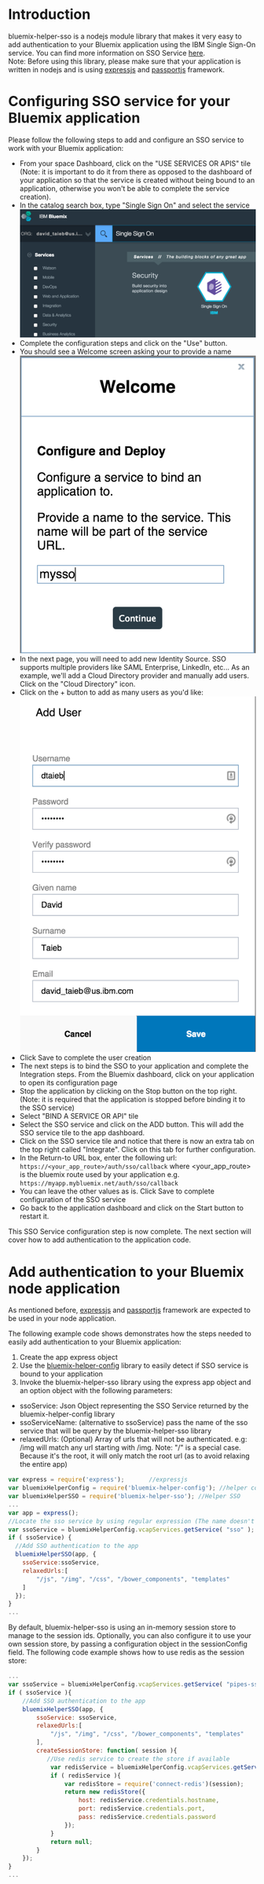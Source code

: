 # Introduction
bluemix-helper-sso is a nodejs module library that makes it very easy to add authentication to your Bluemix application using the IBM Single Sign-On service. You can find more information on SSO Service [here](https://www.ng.bluemix.net/docs/#services/SingleSignOn/index.html#sso_gettingstarted).  
Note: Before using this library, please make sure that your application is written in nodejs and is using [expressjs](http://expressjs.com/) and [passportjs](http://passportjs.org/) framework.   

# Configuring SSO service for your Bluemix application  
Please follow the following steps to add and configure an SSO service to work with your Bluemix application:  
* From your space Dashboard, click on the "USE SERVICES OR APIS" tile (Note: it is important to do it from there as opposed to the dashboard of your application so that the service is created without being bound to an application, otherwise you won't be able to complete the service creation).  
* In the catalog search box, type "Single Sign On" and select the service
![Select SSO Service](images/SelectSSO.png)
* Complete the configuration steps and click on the "Use" button.  
* You should see a Welcome screen asking your to provide a name ![Select SSO service name](images/configureSSO1.png)  
* In the next page, you will need to add new Identity Source. SSO supports multiple providers like SAML Enterprise, LinkedIn, etc... As an example, we'll add a Cloud Directory provider and manually add users. Click on the "Cloud Directory" icon.  
* Click on the + button to add as many users as you'd like: ![add users](images/addUser.png)  
* Click Save to complete the user creation  
* The next steps is to bind the SSO to your application and complete the Integration steps. From the Bluemix dashboard, click on your application to open its configuration page  
* Stop the application by clicking on the Stop button on the top right. (Note: it is required that the application is stopped before binding it to the SSO service)  
* Select "BIND A SERVICE OR API" tile  
* Select the SSO service and click on the ADD button. This will add the SSO service tile to the app dashboard.  
* Click on the SSO service tile and notice that there is now an extra tab on the top right called "Integrate". Click on this tab for further configuration.  
* In the Return-to URL box, enter the following url: `https://<your_app_route>/auth/sso/callback` where <your_app_route> is the bluemix route used by your application e.g. `https://myapp.mybluemix.net/auth/sso/callback`  
* You can leave the other values as is. Click Save to complete configuration of the SSO service  
* Go back to the application dashboard and click on the Start button to restart it.

This SSO Service configuration step is now complete. The next section will cover how to add authentication to the application code.

# Add authentication to your Bluemix node application
As mentioned before, [expressjs](http://expressjs.com/) and [passportjs](http://passportjs.org/) framework are expected to be used in your node application.  

The following example code shows demonstrates how the steps needed to easily add authentication to your Bluemix application:  
1. Create the app express object  
2. Use the [bluemix-helper-config](https://github.com/ibm-cds-labs/bluemix-helper-config) library to easily detect if SSO service is bound to your application   
3. Invoke the bluemix-helper-sso library using the express app object and an option object with the following parameters:  
  * ssoService: Json Object representing the SSO Service returned by the bluemix-helper-config library  
  * ssoServiceName: (alternative to ssoService) pass the name of the sso service that will be query by the bluemix-helper-sso library  
  * relaxedUrls: (Optional) Array of urls that will not be authenticated. e.g: /img will match any url starting with /img. Note: "/" is a special case. Because it's the root, it will only match the root url (as to avoid relaxing the entire app)

```javascript
var express = require('express');		//expressjs  
var bluemixHelperConfig = require('bluemix-helper-config'); //helper config to locate sso service  
var bluemixHelperSSO = require('bluemix-helper-sso'); //Helper SSO  
...
var app = express();  	
//Locate the sso service by using regular expression (The name doesn't have to match exactly)  
var ssoService = bluemixHelperConfig.vcapServices.getService( "sso" );  
if ( ssoService) {  
  //Add SSO authentication to the app
  bluemixHelperSSO(app, {
  	ssoService:ssoService,
  	relaxedUrls:[
		"/js", "/img", "/css", "/bower_components", "templates"
	]
  });
}
...  
```  

By default, bluemix-helper-sso is using an in-memory session store to manage to the session ids. Optionally, you can also configure it to use your own session store, by passing a configuration object in the sessionConfig field. The following code example shows how to use redis as the session store:  

```javascript
... 
var ssoService = bluemixHelperConfig.vcapServices.getService( "pipes-sso" );
if ( ssoService ){
	//Add SSO authentication to the app
	bluemixHelperSSO(app, {
		ssoService: ssoService,
		relaxedUrls:[
		    "/js", "/img", "/css", "/bower_components", "templates"
		],
		createSessionStore: function( session ){
		   //Use redis service to create the store if available
			var redisService = bluemixHelperConfig.vcapServices.getService("pipes-redis");
			if ( redisService ){
				var redisStore = require('connect-redis')(session);
				return new redisStore({
					host: redisService.credentials.hostname,
					port: redisService.credentials.port,
					pass: redisService.credentials.password
				});
			}
			return null;
		}
	});
}
...  
```  
